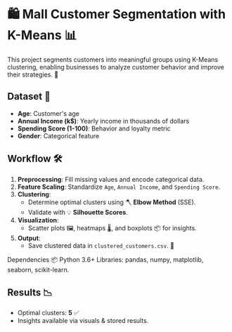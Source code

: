 
# 🛍️ Mall Customer Segmentation with K-Means 📊

This project segments customers into meaningful groups using K-Means clustering, enabling businesses to analyze customer behavior and improve their strategies. 🚀

## Dataset 📁
- **Age**: Customer's age
- **Annual Income (k$)**: Yearly income in thousands of dollars
- **Spending Score (1-100)**: Behavior and loyalty metric
- **Gender**: Categorical feature

## Workflow 🛠️
1. **Preprocessing**: Fill missing values and encode categorical data.
2. **Feature Scaling**: Standardize `Age`, `Annual Income`, and `Spending Score`.
3. **Clustering**:
   - Determine optimal clusters using 🪓 **Elbow Method** (SSE).
   - Validate with 💡 **Silhouette Scores**.
4. **Visualization**:
   - Scatter plots 🖼️, heatmaps 🌡️, and boxplots 📦 for insights.
5. **Output**:
   - Save clustered data in `clustered_customers.csv`. 💾

Dependencies 📦
Python 3.6+
Libraries: pandas, numpy, matplotlib, seaborn, scikit-learn.


## Results 📉
- Optimal clusters: **5** ✅
- Insights available via visuals & stored results.

